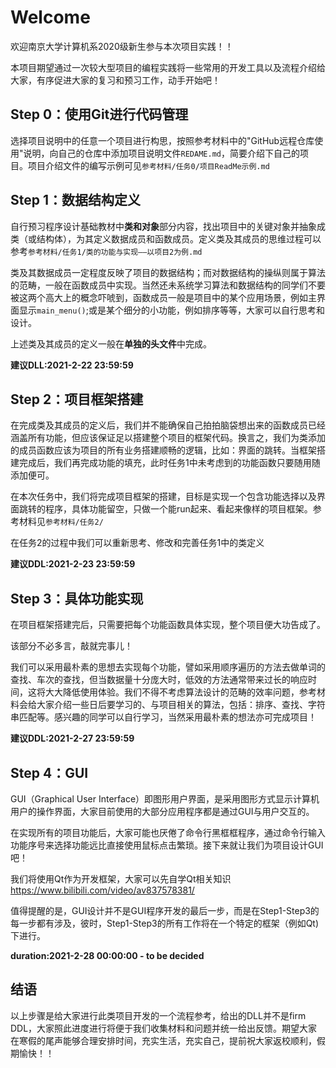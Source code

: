 # Welcome
欢迎南京大学计算机系2020级新生参与本次项目实践！！

本项目期望通过一次较大型项目的编程实践将一些常用的开发工具以及流程介绍给大家，有序促进大家的复习和预习工作，动手开始吧！

## Step 0：使用Git进行代码管理

选择项目说明中的任意一个项目进行构思，按照参考材料中的"GitHub远程仓库使用"说明，向自己的仓库中添加项目说明文件`REDAME.md`，简要介绍下自己的项目。项目介绍文件的编写示例可见`参考材料/任务0/项目ReadMe示例.md`

## Step 1：数据结构定义

自行预习程序设计基础教材中**类和对象**部分内容，找出项目中的关键对象并抽象成类（或结构体），为其定义数据成员和函数成员。定义类及其成员的思维过程可以参考`参考材料/任务1/类的功能与实现——以项目2为例.md`

类及其数据成员一定程度反映了项目的数据结构；而对数据结构的操纵则属于算法的范畴，一般在函数成员中实现。当然还未系统学习算法和数据结构的同学们不要被这两个高大上的概念吓唬到，函数成员一般是项目中的某个应用场景，例如主界面显示`main_menu()`;或是某个细分的小功能，例如排序等等，大家可以自行思考和设计。

上述类及其成员的定义一般在**单独的头文件**中完成。

**建议DLL:2021-2-22 23:59:59**

## Step 2：项目框架搭建

在完成类及其成员的定义后，我们并不能确保自己拍拍脑袋想出来的函数成员已经涵盖所有功能，但应该保证足以搭建整个项目的框架代码。换言之，我们为类添加的成员函数应该为项目的所有业务搭建顺畅的逻辑，比如：界面的跳转。当框架搭建完成后，我们再完成功能的填充，此时任务1中未考虑到的功能函数只要随用随添加便可。

在本次任务中，我们将完成项目框架的搭建，目标是实现一个包含功能选择以及界面跳转的程序，具体功能留空，只做一个能run起来、看起来像样的项目框架。参考材料见`参考材料/任务2/`

在任务2的过程中我们可以重新思考、修改和完善任务1中的类定义

**建议DDL:2021-2-23 23:59:59**

## Step 3：具体功能实现

在项目框架搭建完后，只需要把每个功能函数具体实现，整个项目便大功告成了。

该部分不必多言，敲就完事儿！

我们可以采用最朴素的思想去实现每个功能，譬如采用顺序遍历的方法去做单词的查找、车次的查找，但当数据量十分庞大时，低效的方法通常带来过长的响应时间，这将大大降低使用体验。我们不得不考虑算法设计的范畴的效率问题，参考材料会给大家介绍一些日后要学习的、与项目相关的算法，包括：排序、查找、字符串匹配等。感兴趣的同学可以自行学习，当然采用最朴素的想法亦可完成项目！

**建议DDL:2021-2-27 23:59:59**

## Step 4：GUI

GUI（Graphical User Interface）即图形用户界面，是采用图形方式显示计算机用户的操作界面，大家目前使用的大部分应用程序都是通过GUI与用户交互的。

在实现所有的项目功能后，大家可能也厌倦了命令行黑框框程序，通过命令行输入功能序号来选择功能远比直接使用鼠标点击繁琐。接下来就让我们为项目设计GUI吧！

我们将使用Qt作为开发框架，大家可以先自学Qt相关知识 https://www.bilibili.com/video/av837578381/

值得提醒的是，GUI设计并不是GUI程序开发的最后一步，而是在Step1-Step3的每一步都有涉及，彼时，Step1-Step3的所有工作将在一个特定的框架（例如Qt)下进行。

**duration:2021-2-28 00:00:00 - to be decided**



## 结语

以上步骤是给大家进行此类项目开发的一个流程参考，给出的DLL并不是firm DDL，大家照此进度进行将便于我们收集材料和问题并统一给出反馈。期望大家在寒假的尾声能够合理安排时间，充实生活，充实自己，提前祝大家返校顺利，假期愉快！！